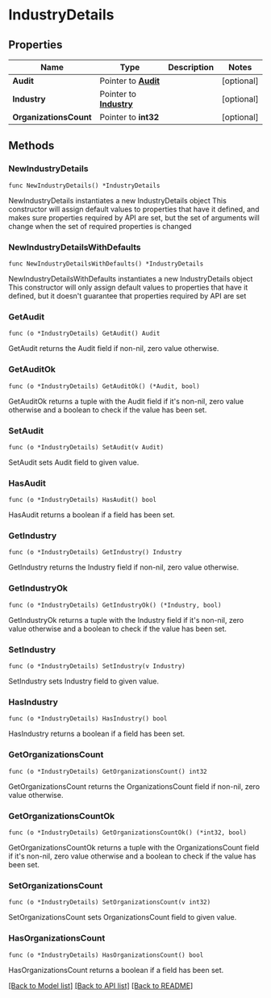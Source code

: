 # IndustryDetails

## Properties

Name | Type | Description | Notes
------------ | ------------- | ------------- | -------------
**Audit** | Pointer to [**Audit**](Audit.md) |  | [optional] 
**Industry** | Pointer to [**Industry**](Industry.md) |  | [optional] 
**OrganizationsCount** | Pointer to **int32** |  | [optional] 

## Methods

### NewIndustryDetails

`func NewIndustryDetails() *IndustryDetails`

NewIndustryDetails instantiates a new IndustryDetails object
This constructor will assign default values to properties that have it defined,
and makes sure properties required by API are set, but the set of arguments
will change when the set of required properties is changed

### NewIndustryDetailsWithDefaults

`func NewIndustryDetailsWithDefaults() *IndustryDetails`

NewIndustryDetailsWithDefaults instantiates a new IndustryDetails object
This constructor will only assign default values to properties that have it defined,
but it doesn't guarantee that properties required by API are set

### GetAudit

`func (o *IndustryDetails) GetAudit() Audit`

GetAudit returns the Audit field if non-nil, zero value otherwise.

### GetAuditOk

`func (o *IndustryDetails) GetAuditOk() (*Audit, bool)`

GetAuditOk returns a tuple with the Audit field if it's non-nil, zero value otherwise
and a boolean to check if the value has been set.

### SetAudit

`func (o *IndustryDetails) SetAudit(v Audit)`

SetAudit sets Audit field to given value.

### HasAudit

`func (o *IndustryDetails) HasAudit() bool`

HasAudit returns a boolean if a field has been set.

### GetIndustry

`func (o *IndustryDetails) GetIndustry() Industry`

GetIndustry returns the Industry field if non-nil, zero value otherwise.

### GetIndustryOk

`func (o *IndustryDetails) GetIndustryOk() (*Industry, bool)`

GetIndustryOk returns a tuple with the Industry field if it's non-nil, zero value otherwise
and a boolean to check if the value has been set.

### SetIndustry

`func (o *IndustryDetails) SetIndustry(v Industry)`

SetIndustry sets Industry field to given value.

### HasIndustry

`func (o *IndustryDetails) HasIndustry() bool`

HasIndustry returns a boolean if a field has been set.

### GetOrganizationsCount

`func (o *IndustryDetails) GetOrganizationsCount() int32`

GetOrganizationsCount returns the OrganizationsCount field if non-nil, zero value otherwise.

### GetOrganizationsCountOk

`func (o *IndustryDetails) GetOrganizationsCountOk() (*int32, bool)`

GetOrganizationsCountOk returns a tuple with the OrganizationsCount field if it's non-nil, zero value otherwise
and a boolean to check if the value has been set.

### SetOrganizationsCount

`func (o *IndustryDetails) SetOrganizationsCount(v int32)`

SetOrganizationsCount sets OrganizationsCount field to given value.

### HasOrganizationsCount

`func (o *IndustryDetails) HasOrganizationsCount() bool`

HasOrganizationsCount returns a boolean if a field has been set.


[[Back to Model list]](../README.md#documentation-for-models) [[Back to API list]](../README.md#documentation-for-api-endpoints) [[Back to README]](../README.md)



